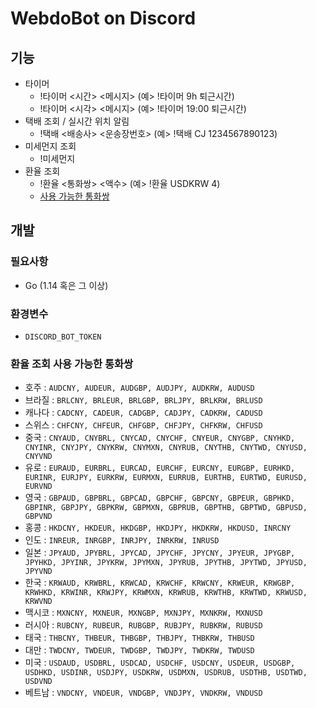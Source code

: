 # WebdoBot on Discord

## 기능

- 타이머
    - !타이머 <시간> <메시지> (예> !타이머 9h 퇴근시간) 
    - !타이머 <시각> <메시지> (예> !타이머 19:00 퇴근시간)
- 택배 조회 / 실시간 위치 알림
    - !택배 <배송사> <운송장번호> (예> !택배 CJ 1234567890123)
- 미세먼지 조회
    - !미세먼지
- 환율 조회
    - !환율 <통화쌍> <액수> (예> !환율 USDKRW 4)
    - [사용 가능한 통화쌍](#환율-조회-사용-가능한-통화쌍)
       

## 개발

### 필요사항

- Go (1.14 혹은 그 이상)

### 환경변수

- `DISCORD_BOT_TOKEN`

### 환율 조회 사용 가능한 통화쌍
* 호주 : `AUDCNY, AUDEUR, AUDGBP, AUDJPY, AUDKRW, AUDUSD`
* 브라질 : `BRLCNY, BRLEUR, BRLGBP, BRLJPY, BRLKRW, BRLUSD`
* 캐나다 : `CADCNY, CADEUR, CADGBP, CADJPY, CADKRW, CADUSD`
* 스위스 : `CHFCNY, CHFEUR, CHFGBP, CHFJPY, CHFKRW, CHFUSD`
* 중국 : `CNYAUD, CNYBRL, CNYCAD, CNYCHF, CNYEUR, CNYGBP, CNYHKD, CNYINR, CNYJPY, CNYKRW, CNYMXN, CNYRUB, CNYTHB, CNYTWD, CNYUSD, CNYVND`
* 유로 : `EURAUD, EURBRL, EURCAD, EURCHF, EURCNY, EURGBP, EURHKD, EURINR, EURJPY, EURKRW, EURMXN, EURRUB, EURTHB, EURTWD, EURUSD, EURVND`
* 영국 : `GBPAUD, GBPBRL, GBPCAD, GBPCHF, GBPCNY, GBPEUR, GBPHKD, GBPINR, GBPJPY, GBPKRW, GBPMXN, GBPRUB, GBPTHB, GBPTWD, GBPUSD, GBPVND`
* 홍콩 : `HKDCNY, HKDEUR, HKDGBP, HKDJPY, HKDKRW, HKDUSD, INRCNY`
* 인도 : `INREUR, INRGBP, INRJPY, INRKRW, INRUSD`
* 일본 : `JPYAUD, JPYBRL, JPYCAD, JPYCHF, JPYCNY, JPYEUR, JPYGBP, JPYHKD, JPYINR, JPYKRW, JPYMXN, JPYRUB, JPYTHB, JPYTWD, JPYUSD, JPYVND`
* 한국 : `KRWAUD, KRWBRL, KRWCAD, KRWCHF, KRWCNY, KRWEUR, KRWGBP, KRWHKD, KRWINR, KRWJPY, KRWMXN, KRWRUB, KRWTHB, KRWTWD, KRWUSD, KRWVND`
* 맥시코 : `MXNCNY, MXNEUR, MXNGBP, MXNJPY, MXNKRW, MXNUSD`
* 러시아 : `RUBCNY, RUBEUR, RUBGBP, RUBJPY, RUBKRW, RUBUSD`
* 태국 : `THBCNY, THBEUR, THBGBP, THBJPY, THBKRW, THBUSD`
* 대만 : `TWDCNY, TWDEUR, TWDGBP, TWDJPY, TWDKRW, TWDUSD`
* 미국 : `USDAUD, USDBRL, USDCAD, USDCHF, USDCNY, USDEUR, USDGBP, USDHKD, USDINR, USDJPY, USDKRW, USDMXN, USDRUB, USDTHB, USDTWD, USDVND`
* 베트남 : `VNDCNY, VNDEUR, VNDGBP, VNDJPY, VNDKRW, VNDUSD`
